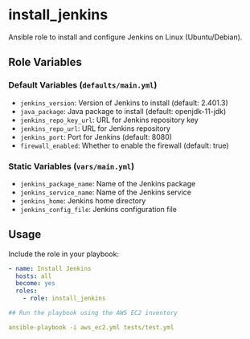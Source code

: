 # install_jenkins

Ansible role to install and configure Jenkins on Linux (Ubuntu/Debian).

## Role Variables

### Default Variables (`defaults/main.yml`)
- `jenkins_version`: Version of Jenkins to install (default: 2.401.3)
- `java_package`: Java package to install (default: openjdk-11-jdk)
- `jenkins_repo_key_url`: URL for Jenkins repository key
- `jenkins_repo_url`: URL for Jenkins repository
- `jenkins_port`: Port for Jenkins (default: 8080)
- `firewall_enabled`: Whether to enable the firewall (default: true)

### Static Variables (`vars/main.yml`)
- `jenkins_package_name`: Name of the Jenkins package
- `jenkins_service_name`: Name of the Jenkins service
- `jenkins_home`: Jenkins home directory
- `jenkins_config_file`: Jenkins configuration file

## Usage

Include the role in your playbook:

```yaml
- name: Install Jenkins
  hosts: all
  become: yes
  roles:
    - role: install_jenkins

## Run the playbook using the AWS EC2 inventory

ansible-playbook -i aws_ec2.yml tests/test.yml
